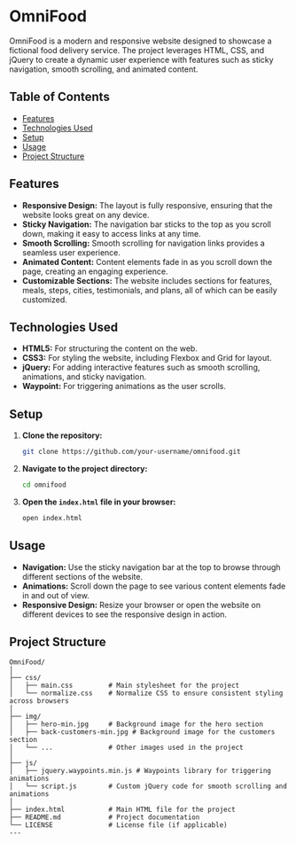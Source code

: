 # OmniFood

OmniFood is a modern and responsive website designed to showcase a fictional food delivery service. The project leverages HTML, CSS, and jQuery to create a dynamic user experience with features such as sticky navigation, smooth scrolling, and animated content.

## Table of Contents

- [Features](#features)
- [Technologies Used](#technologies-used)
- [Setup](#setup)
- [Usage](#usage)
- [Project Structure](#project-structure)

## Features

- **Responsive Design:** The layout is fully responsive, ensuring that the website looks great on any device.
- **Sticky Navigation:** The navigation bar sticks to the top as you scroll down, making it easy to access links at any time.
- **Smooth Scrolling:** Smooth scrolling for navigation links provides a seamless user experience.
- **Animated Content:** Content elements fade in as you scroll down the page, creating an engaging experience.
- **Customizable Sections:** The website includes sections for features, meals, steps, cities, testimonials, and plans, all of which can be easily customized.

## Technologies Used

- **HTML5:** For structuring the content on the web.
- **CSS3:** For styling the website, including Flexbox and Grid for layout.
- **jQuery:** For adding interactive features such as smooth scrolling, animations, and sticky navigation.
- **Waypoint:** For triggering animations as the user scrolls.

## Setup

1. **Clone the repository:**

   ```bash
   git clone https://github.com/your-username/omnifood.git
   ```

2. **Navigate to the project directory:**

   ```bash
   cd omnifood
   ```

3. **Open the `index.html` file in your browser:**

   ```bash
   open index.html
   ```

## Usage

- **Navigation:** Use the sticky navigation bar at the top to browse through different sections of the website.
- **Animations:** Scroll down the page to see various content elements fade in and out of view.
- **Responsive Design:** Resize your browser or open the website on different devices to see the responsive design in action.

## Project Structure

```plaintext
OmniFood/
│
├── css/
│   ├── main.css         # Main stylesheet for the project
│   └── normalize.css    # Normalize CSS to ensure consistent styling across browsers
│
├── img/
│   ├── hero-min.jpg     # Background image for the hero section
│   ├── back-customers-min.jpg # Background image for the customers section
│   └── ...              # Other images used in the project
│
├── js/
│   ├── jquery.waypoints.min.js # Waypoints library for triggering animations
│   └── script.js        # Custom jQuery code for smooth scrolling and animations
│
├── index.html           # Main HTML file for the project
├── README.md            # Project documentation
└── LICENSE              # License file (if applicable)
---
